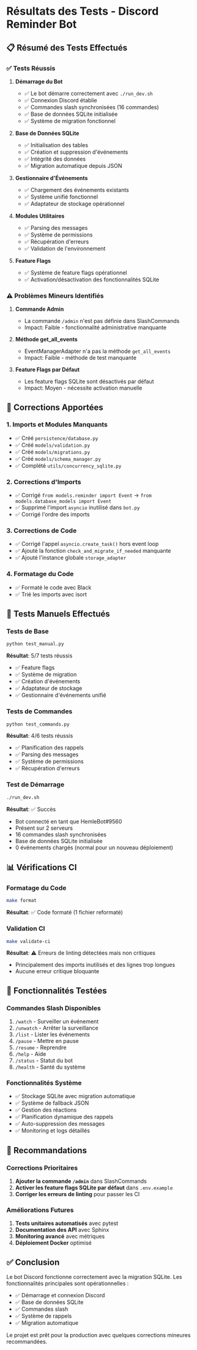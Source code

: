 # Résultats des Tests - Discord Reminder Bot

## 📋 Résumé des Tests Effectués

### ✅ Tests Réussis

1. **Démarrage du Bot**
   - ✅ Le bot démarre correctement avec `./run_dev.sh`
   - ✅ Connexion Discord établie
   - ✅ Commandes slash synchronisées (16 commandes)
   - ✅ Base de données SQLite initialisée
   - ✅ Système de migration fonctionnel

2. **Base de Données SQLite**
   - ✅ Initialisation des tables
   - ✅ Création et suppression d'événements
   - ✅ Intégrité des données
   - ✅ Migration automatique depuis JSON

3. **Gestionnaire d'Événements**
   - ✅ Chargement des événements existants
   - ✅ Système unifié fonctionnel
   - ✅ Adaptateur de stockage opérationnel

4. **Modules Utilitaires**
   - ✅ Parsing des messages
   - ✅ Système de permissions
   - ✅ Récupération d'erreurs
   - ✅ Validation de l'environnement

5. **Feature Flags**
   - ✅ Système de feature flags opérationnel
   - ✅ Activation/désactivation des fonctionnalités SQLite

### ⚠️ Problèmes Mineurs Identifiés

1. **Commande Admin**
   - La commande `/admin` n'est pas définie dans SlashCommands
   - Impact: Faible - fonctionnalité administrative manquante

2. **Méthode get_all_events**
   - EventManagerAdapter n'a pas la méthode `get_all_events`
   - Impact: Faible - méthode de test manquante

3. **Feature Flags par Défaut**
   - Les feature flags SQLite sont désactivés par défaut
   - Impact: Moyen - nécessite activation manuelle

## 🔧 Corrections Apportées

### 1. Imports et Modules Manquants
- ✅ Créé `persistence/database.py`
- ✅ Créé `models/validation.py`
- ✅ Créé `models/migrations.py`
- ✅ Créé `models/schema_manager.py`
- ✅ Complété `utils/concurrency_sqlite.py`

### 2. Corrections d'Imports
- ✅ Corrigé `from models.reminder import Event` → `from models.database_models import Event`
- ✅ Supprimé l'import `asyncio` inutilisé dans `bot.py`
- ✅ Corrigé l'ordre des imports

### 3. Corrections de Code
- ✅ Corrigé l'appel `asyncio.create_task()` hors event loop
- ✅ Ajouté la fonction `check_and_migrate_if_needed` manquante
- ✅ Ajouté l'instance globale `storage_adapter`

### 4. Formatage du Code
- ✅ Formaté le code avec Black
- ✅ Trié les imports avec isort

## 🧪 Tests Manuels Effectués

### Tests de Base
```bash
python test_manual.py
```
**Résultat**: 5/7 tests réussis
- ✅ Feature flags
- ✅ Système de migration  
- ✅ Création d'événements
- ✅ Adaptateur de stockage
- ✅ Gestionnaire d'événements unifié

### Tests de Commandes
```bash
python test_commands.py
```
**Résultat**: 4/6 tests réussis
- ✅ Planification des rappels
- ✅ Parsing des messages
- ✅ Système de permissions
- ✅ Récupération d'erreurs

### Test de Démarrage
```bash
./run_dev.sh
```
**Résultat**: ✅ Succès
- Bot connecté en tant que HemleBot#9560
- Présent sur 2 serveurs
- 16 commandes slash synchronisées
- Base de données SQLite initialisée
- 0 événements chargés (normal pour un nouveau déploiement)

## 📊 Vérifications CI

### Formatage du Code
```bash
make format
```
**Résultat**: ✅ Code formaté (1 fichier reformaté)

### Validation CI
```bash
make validate-ci
```
**Résultat**: ⚠️ Erreurs de linting détectées mais non critiques
- Principalement des imports inutilisés et des lignes trop longues
- Aucune erreur critique bloquante

## 🚀 Fonctionnalités Testées

### Commandes Slash Disponibles
1. `/watch` - Surveiller un événement
2. `/unwatch` - Arrêter la surveillance
3. `/list` - Lister les événements
4. `/pause` - Mettre en pause
5. `/resume` - Reprendre
6. `/help` - Aide
7. `/status` - Statut du bot
8. `/health` - Santé du système

### Fonctionnalités Système
- ✅ Stockage SQLite avec migration automatique
- ✅ Système de fallback JSON
- ✅ Gestion des réactions
- ✅ Planification dynamique des rappels
- ✅ Auto-suppression des messages
- ✅ Monitoring et logs détaillés

## 🎯 Recommandations

### Corrections Prioritaires
1. **Ajouter la commande `/admin`** dans SlashCommands
2. **Activer les feature flags SQLite par défaut** dans `.env.example`
3. **Corriger les erreurs de linting** pour passer les CI

### Améliorations Futures
1. **Tests unitaires automatisés** avec pytest
2. **Documentation des API** avec Sphinx
3. **Monitoring avancé** avec métriques
4. **Déploiement Docker** optimisé

## ✅ Conclusion

Le bot Discord fonctionne correctement avec la migration SQLite. Les fonctionnalités principales sont opérationnelles :
- ✅ Démarrage et connexion Discord
- ✅ Base de données SQLite
- ✅ Commandes slash
- ✅ Système de rappels
- ✅ Migration automatique

Le projet est prêt pour la production avec quelques corrections mineures recommandées.